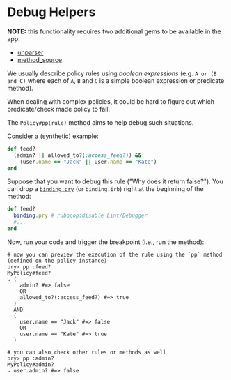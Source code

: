 # Debug Helpers

**NOTE:** this functionality requires two additional gems to be available in the app:
- [unparser](https://github.com/mbj/unparser)
- [method_source](https://github.com/banister/method_source).

We usually describe policy rules using _boolean expressions_ (e.g. `A or (B and C)` where each of `A`, `B` and `C` is a simple boolean expression or predicate method).

When dealing with complex policies, it could be hard to figure out which predicate/check made policy to fail.

The `Policy#pp(rule)` method aims to help debug such situations.

Consider a (synthetic) example:

```ruby
def feed?
  (admin? || allowed_to?(:access_feed?)) &&
    (user.name == "Jack" || user.name == "Kate")
end
```

Suppose that you want to debug this rule ("Why does it return false?").
You can drop a [`binding.pry`](https://github.com/deivid-rodriguez/pry-byebug) (or `binding.irb`) right at the beginning of the method:

```ruby
def feed?
  binding.pry # rubocop:disable Lint/Debugger
  #...
end
```

Now, run your code and trigger the breakpoint (i.e., run the method):

```
# now you can preview the execution of the rule using the `pp` method (defined on the policy instance)
pry> pp :feed?
MyPolicy#feed?
↳ (
    admin? #=> false
    OR
    allowed_to?(:access_feed?) #=> true
  )
  AND
  (
    user.name == "Jack" #=> false
    OR
    user.name == "Kate" #=> true
  )

# you can also check other rules or methods as well
pry> pp :admin?
MyPolicy#admin?
↳ user.admin? #=> false
```
